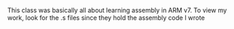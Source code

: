 This class was basically all about learning assembly in ARM v7. To view my work, look for the .s files since they hold the assembly code I wrote
